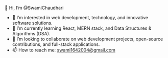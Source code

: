 👋 Hi, I’m @SwamiChaudhari  
- 👀 I’m interested in web development, technology, and innovative software solutions.  
- 🌱 I’m currently learning React, MERN stack, and Data Structures & Algorithms (DSA).  
- 💞️ I’m looking to collaborate on web development projects, open-source contributions, and full-stack applications.  
- 📫 How to reach me: swami1642004@gmail.com 
